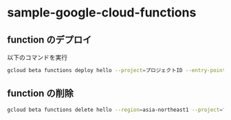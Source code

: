 # sample-google-cloud-functions

## function のデプロイ

以下のコマンドを実行

```sh
gcloud beta functions deploy hello --project=プロジェクトID --entry-point=helloHttp --trigger-http --runtime=nodejs8 --region=asia-northeast1
```

## function の削除

```sh
gcloud beta functions delete hello --region=asia-northeast1 --project=プロジェクトID
```
